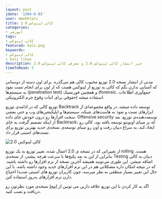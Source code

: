 ```yaml
---
layout: post
jdate: '1394-6-03'
user: mmokhtari
title: کالی لینوکس 2.0
categories:
- آموزشی
tags:
- کالی لینوکس
featured: kali.png
keywords:
- کالی لینوکس
- kali linux
description: خبر انتشار کالی لینوکس 2.0 و معرفی کالی لینوکس 2.0
timeToRead: 5
---
```


مدتی از انتشار نسخه 2.0 توزیع محبوب کالی هم می‌گذره. برای اون دسته از دوستانی که آشنایی ندارن بگم که کالی یه توزیع از لینوکس هست که از اون برای انجام تست نفوذ به سیستم‌ها (penetration test) و همچنین فورنسیک (forensic، جمع‌آوری اطلاعات حقوقی برای اثبات وقوع جرم الکترونیکی) استفاده میشه.

توزیع کالی که در ادامه‌ی توزیع Backtrack توسعه داده میشه، در واقع مجموعه‌ای از ابزارهای تست و نفوذ به هاست‌های شبکه، سیستم‌ها و اپلیکیشن‌های وب و حتی بعضی سخت افزارها رو درون خودش جای داده. Offensive security توسعه‌دهنده‌ی توزیع، بعد از اینکه تصمیم گرفت به جای Backtrack، که بر مبنای اوبونتو توسعه یافته بود، کالی رو ایجاد کنه، به سراغ دبیان رفت و اون رو مبنای توسعه‌ی نسخه‌ی جدید بهترین توزیع برای تست‌های امنیتی قرار داد.

![کالی لینوکس 2.0](/linuxiha/images/kali-small.png)

از تغییراتی که در نسخه ی 2.0 اعمال شده، تغییر توزیع به یک توزیع rolling هست. بنابراین از این به بعد پکیج‌ها با سرعت هرچه بیشتر، از نسخه‌ی Testing دبیان به کالی اضافه میشن. این طوری می‌تونید همیشه آخرین نسخه از نرم افزارها رو داشته باشید. که در نتیجه امکان داره مشکلاتی هم در این نرم افزارهای جدید وجود داشته باشه. با این حال این تغییر بسیار منطقی به نظر میرسه، چون کاربران توزیع های امنیتی شدیدا احتیاج دارن نرم افزارهای به‌روز استفاده کنن.

اگه به کار کردن با این توزیع علاقه دارین می تونین از [اینجا](https://www.kali.org/downloads/) نسخه‌ی مورد نظرتون رو دریافت و نصب کنید.